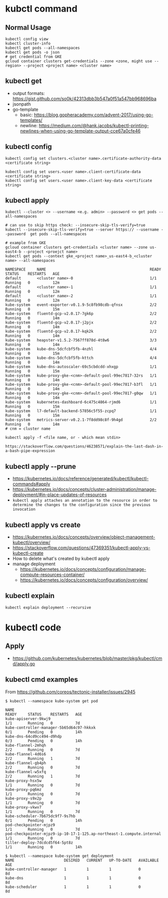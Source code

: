 # kubctl command
## Normal Usage

```
kubectl config view
kubectl cluster-info
kubectl get pods --all-namespaces
kubectl get pods -o json
# get credential from GKE
gcloud container clusters get-credentials --zone <zone, might use --region> --project <project name> <cluster name>
```

## kubectl get
* output formats: https://gist.github.com/so0k/42313dbb3b547a0f51a547bb968696ba
* jsonpath
* go-template
  * basic: https://blog.gopheracademy.com/advent-2017/using-go-templates/
  * newline: https://medium.com/@hank.jacobs/kubectl-printing-newlines-when-using-go-template-output-cce67a0cfe46

## kubectl config
```
kubectl config set clusters.<cluster name>.certificate-authority-data <certificate string>

kubectl config set users.<user name>.client-certificate-data <certificate string>
kubectl config set users.<user name>.client-key-data <certificate string>
```

## kubectl apply
```
kubectl --cluster <> --username <e.g. admin> --password <> get pods --all-namespaces

# can use to skip https check: --insecure-skip-tls-verify=true
kubectl --insecure-skip-tls-verify=true --server https:// --username --password  get pods --all-namespaces

# example from GKE
gcloud container clusters get-credentials <cluster name> --zone us-east4-b --project <proejct name>
kubectl get pods --context gke_<project name>_us-east4-b_<cluster name> --all-namespaces

NAMESPACE     NAME                                              READY     STATUS    RESTARTS   AGE
default       <cluster name>-0                                  1/1       Running   0          12m
default       <cluster name>-1                                  1/1       Running   0          12m
default       <cluster name>-2                                  1/1       Running   0          12m
kube-system   event-exporter-v0.1.9-5c8fb98cdb-qfnsx            2/2       Running   0          15m
kube-system   fluentd-gcp-v2.0.17-7gk6p                         2/2       Running   0          14m
kube-system   fluentd-gcp-v2.0.17-j2pjx                         2/2       Running   0          14m
kube-system   fluentd-gcp-v2.0.17-kqk2k                         2/2       Running   0          14m
kube-system   heapster-v1.5.2-7567ff878d-4t8w6                  3/3       Running   0          14m
kube-system   kube-dns-5dcfcbf5fb-4nzhl                         4/4       Running   0          15m
kube-system   kube-dns-5dcfcbf5fb-kttch                         4/4       Running   0          14m
kube-system   kube-dns-autoscaler-69c5cbdcdd-xhxgp              1/1       Running   0          15m
kube-system   kube-proxy-gke-<cnm>-default-pool-99ec7817-32rs   1/1       Running   0          14m
kube-system   kube-proxy-gke-<cnm>-default-pool-99ec7817-b3fl   1/1       Running   0          14m
kube-system   kube-proxy-gke-<cnm>-default-pool-99ec7817-g0qw   1/1       Running   0          14m
kube-system   kubernetes-dashboard-6c475c4864-rjmd6             1/1       Running   0          15m
kube-system   l7-default-backend-57856c5f55-zcpq7               1/1       Running   0          15m
kube-system   metrics-server-v0.2.1-7f8dd98c8f-9h4gd            2/2       Running   0          14m
# cnm = cluster name
```

```
kubectl apply -f <file name, or - which mean stdin>

https://stackoverflow.com/questions/46238571/explain-the-last-dash-in-a-bash-pipe-expression
```
## kubectl apply --prune
* https://kubernetes.io/docs/reference/generated/kubectl/kubectl-commands#apply
* https://kubernetes.io/docs/concepts/cluster-administration/manage-deployment/#in-place-updates-of-resources
* ```kubectl apply attaches an annotation to the resource in order to determine the changes to the configuration since the previous invocation```

## kubectl apply vs create
* https://kubernetes.io/docs/concepts/overview/object-management-kubectl/overview/
* https://stackoverflow.com/questions/47369351/kubectl-apply-vs-kubectl-create
* How to delete what's created by kubectl apply
* manage deployment
  * https://kubernetes.io/docs/concepts/configuration/manage-compute-resources-container/
  * https://kubernetes.io/docs/concepts/configuration/overview/

## kubectl explain
```shell
kubectl explain deployment --recursive
```

# kubectl code
## Apply
* https://github.com/kubernetes/kubernetes/blob/master/pkg/kubectl/cmd/apply.go

## kubectl cmd examples
From https://github.com/coreos/tectonic-installer/issues/2945
```
$ kubectl --namespace kube-system get pod

NAME                                                                    READY     STATUS    RESTARTS   AGE
kube-apiserver-9kwj9                                                    1/1       Running   0          7d
kube-controller-manager-5b65d64c97-hkkxk                                0/1       Pending   0          14h
kube-dns-64cd9cc494-d9hdp                                               0/3       Pending   0          14h
kube-flannel-2mhqh                                                      2/2       Running   0          7d
kube-flannel-4d6s6                                                      2/2       Running   1          7d
kube-flannel-gb4ph                                                      2/2       Running   0          7d
kube-flannel-w5xfq                                                      2/2       Running   1          7d
kube-proxy-hsx5w                                                        1/1       Running   0          7d
kube-proxy-pq6mz                                                        1/1       Running   0          7d
kube-proxy-s9x2p                                                        1/1       Running   0          7d
kube-proxy-vkwv7                                                        1/1       Running   0          7d
kube-scheduler-7b675dc9f7-9s7hb                                         0/1       Pending   0          14h
pod-checkpointer-mjpz9                                                  1/1       Running   0          7d
pod-checkpointer-mjpz9-ip-10-17-1-125.ap-northeast-1.compute.internal   1/1       Running   0          7d
tiller-deploy-7dcdcd5f64-5pt8z                                          1/1       Running   0          14h

$ kubectl --namespace kube-system get deployment              
NAME                      DESIRED   CURRENT   UP-TO-DATE   AVAILABLE   AGE
kube-controller-manager   1         1         1            0           8d
kube-dns                  1         1         1            0           8d
kube-scheduler            1         1         1            0           8d
```

